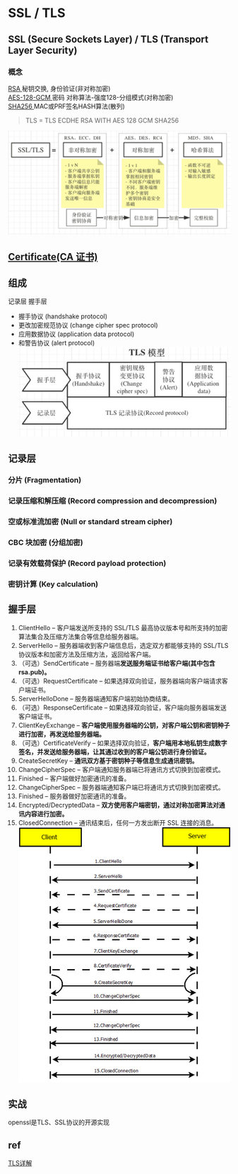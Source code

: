 # SSL / TLS 

## SSL (Secure Sockets Layer) / TLS (Transport Layer Security)
### 概念
[ RSA ](RSA.md) 秘钥交换, 身份验证(非对称加密)  
[ AES-128-GCM ](AES.md) 密码 对称算法-强度128-分组模式(对称加密)  
[ SHA256 ](SHA.md) MAC或PRF签名HASH算法(散列)  

> TLS = TLS ECDHE RSA WITH AES 128 GCM SHA256

![ ssltls ](res/ssltls)

## [ Certificate(CA 证书) ](CA.md)

## 组成
记录层
握手层
- 握手协议 (handshake protocol)
- 更改加密规范协议 (change cipher spec protocol)
- 应用数据协议 (application data protocol)
- 和警告协议 (alert protocol)  
![ TLSmodel ](res/TLSmodel)

## 记录层
### 分片 (Fragmentation)
### 记录压缩和解压缩 (Record compression and decompression)
### 空或标准流加密 (Null or standard stream cipher)
### CBC 块加密 (分组加密)
### 记录有效载荷保护 (Record payload protection)
### 密钥计算 (Key calculation)

## 握手层
1. ClientHello – 客户端发送所支持的 SSL/TLS 最高协议版本号和所支持的加密算法集合及压缩方法集合等信息给服务器端。
2. ServerHello – 服务器端收到客户端信息后，选定双方都能够支持的 SSL/TLS 协议版本和加密方法及压缩方法，返回给客户端。
3. （可选）SendCertificate – 服务器端**发送服务端证书给客户端(其中包含rsa.pub)。**
4. （可选）RequestCertificate – 如果选择双向验证，服务器端向客户端请求客户端证书。
5. ServerHelloDone – 服务器端通知客户端初始协商结束。
6. （可选）ResponseCertificate – 如果选择双向验证，客户端向服务器端发送客户端证书。
7. ClientKeyExchange – **客户端使用服务器端的公钥，对客户端公钥和密钥种子进行加密，再发送给服务器端。**
8. （可选）CertificateVerify – 如果选择双向验证，**客户端用本地私钥生成数字签名，并发送给服务器端，让其通过收到的客户端公钥进行身份验证。**
9. CreateSecretKey – **通讯双方基于密钥种子等信息生成通讯密钥。**
10. ChangeCipherSpec – 客户端通知服务器端已将通讯方式切换到加密模式。
11. Finished – 客户端做好加密通讯的准备。
12. ChangeCipherSpec – 服务器端通知客户端已将通讯方式切换到加密模式。
13. Finished – 服务器做好加密通讯的准备。
14. Encrypted/DecryptedData – **双方使用客户端密钥，通过对称加密算法对通讯内容进行加密。**
15. ClosedConnection – 通讯结束后，任何一方发出断开 SSL 连接的消息。
![ TLS ](res/TLS.png)

## 实战
openssl是TLS、SSL协议的开源实现

## ref
[ TLS详解 ](https://www.codercto.com/a/24035.html)